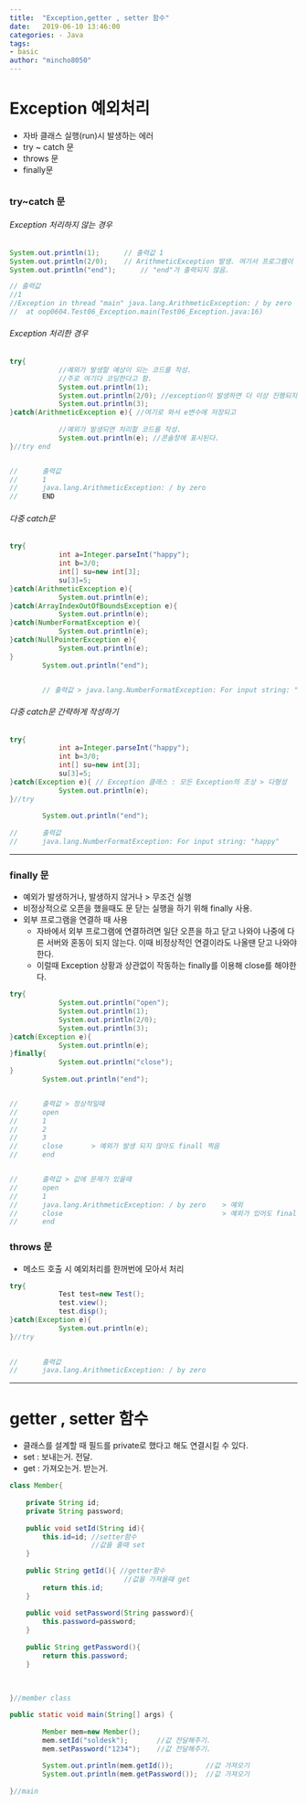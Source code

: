 ```yaml
---
title:  "Exception,getter , setter 함수"
date:   2019-06-10 13:46:00
categories: - Java
tags: 
- basic
author: "mincho8050"
---
```


# Exception 예외처리

- 자바 클래스 실행(run)시 발생하는 에러
- try ~ catch 문
- throws 문
- finally문



###### 

### try~catch 문



###### Exception 처리하지 않는 경우

```java
System.out.println(1);		// 출력값 1
System.out.println(2/0);	// ArithmeticException 발생. 여기서 프로그램이 멈춤 (exception미처리)
System.out.println("end");		// "end"가 출력되지 않음.

// 출력값
//1
//Exception in thread "main" java.lang.ArithmeticException: / by zero
//	at oop0604.Test06_Exception.main(Test06_Exception.java:16)
```



###### Exception 처리한 경우

```java
try{
			//예외가 발생할 예상이 되는 코드를 작성.
			//주로 여기다 코딩한다고 함.
			System.out.println(1);
			System.out.println(2/0); //exception이 발생하면 더 이상 진행되지 않고.
			System.out.println(3);
}catch(ArithmeticException e){ //여기로 와서 e변수에 저장되고
			
			//예외가 발생되면 처리할 코드를 작성.
			System.out.println(e); //콘솔창에 표시된다.
}//try end


//		출력값
// 		1
//		java.lang.ArithmeticException: / by zero
//		END
```



###### 다중 catch문 

```java
try{
			int a=Integer.parseInt("happy");
			int b=3/0;
			int[] su=new int[3];
			su[3]=5;
}catch(ArithmeticException e){
			System.out.println(e);
}catch(ArrayIndexOutOfBoundsException e){
			System.out.println(e);
}catch(NumberFormatException e){
			System.out.println(e);
}catch(NullPointerException e){
			System.out.println(e);
}
		System.out.println("end");


		// 출력값 > java.lang.NumberFormatException: For input string: "happy"
```



###### 다중 catch문 간략하게 작성하기

```java
try{
			int a=Integer.parseInt("happy");
			int b=3/0;
			int[] su=new int[3];
			su[3]=5;
}catch(Exception e){ // Exception 클래스 : 모든 Exception의 조상 > 다형성
			System.out.println(e);
}//try
		
		System.out.println("end");
		
//		출력값
//		java.lang.NumberFormatException: For input string: "happy"

```





------







### finally 문

- 예외가 발생하거나, 발생하지 않거나 > 무조건 실행
- 비정상적으로 오픈을 했을때도 문 닫는 실행을 하기 위해 finally 사용.
- 외부 프로그램을 연결하 때 사용
  - 자바에서 외부 프로그램에 연결하려면 일단 오픈을 하고 닫고 나와야 나중에 다른 서버와 혼동이 되지 않는다. 이때 비정상적인 연결이라도 나올땐 닫고 나와야 한다. 
  - 이럴때 Exception 상황과 상관없이 작동하는 finally를 이용해 close를 해야한다. 

```java
try{
			System.out.println("open");
			System.out.println(1);
			System.out.println(2/0);
			System.out.println(3);
}catch(Exception e){
			System.out.println(e);
}finally{
			System.out.println("close"); 
}
		System.out.println("end");


//		출력값 > 정상적일때
//		open
//		1
//		2
//		3
//		close		> 예외가 발생 되지 않아도 finall 찍음
//		end


//		출력값 > 값에 문제가 있을때
//		open
//		1
//		java.lang.ArithmeticException: / by zero	> 예외
//		close 										> 예외가 있어도 finally를 찍음.
//		end
```







### throws 문

- 메소드 호출 시 예외처리를 한꺼번에 모아서 처리

```java
try{
			Test test=new Test();
			test.view();
			test.disp();
}catch(Exception e){
			System.out.println(e);
}//try
		

//		출력값
//		java.lang.ArithmeticException: / by zero
```







------







# getter , setter 함수

- 클래스를 설계할 때 필드를 private로 했다고 해도 연결시킬 수 있다.
- set : 보내는거. 전달.
- get : 가져오는거. 받는거.



```java
class Member{
	
	private String id;
	private String password;
	
	public void setId(String id){
		this.id=id; //setter함수
					//값을 줄때 set
	}
    
	public String getId(){ //getter함수
							//값을 가져올때 get
		return this.id;
	}
	
	public void setPassword(String password){
		this.password=password;
	}
    
	public String getPassword(){
		return this.password;
	}
	
    
    
}//member class
```

```java
public static void main(String[] args) {
    
   		Member mem=new Member();
		mem.setId("soldesk");		//값 전달해주기.
		mem.setPassword("1234");	//값 전달해주기. 
		
		System.out.println(mem.getId());		//값 가져오기
		System.out.println(mem.getPassword());	//값 가져오기
    
}//main
```



